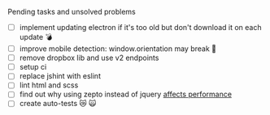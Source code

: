 Pending tasks and unsolved problems
- [ ] implement updating electron if it's too old but don't download it on each update :bomb: 
- [ ] improve mobile detection: window.orientation may break :imp:
- [ ] remove dropbox lib and use v2 endpoints
- [ ] setup ci 
- [ ] replace jshint with eslint
- [ ] lint html and scss 
- [ ] find out why using zepto instead of jquery [affects performance](https://github.com/madrobby/zepto/issues/1169)
- [ ] create auto-tests :crying_cat_face: :scream_cat: 